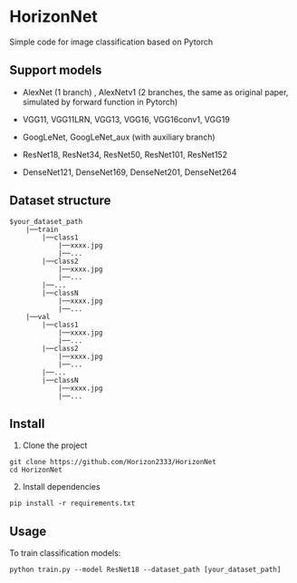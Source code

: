 # HorizonNet

Simple code for image classification based on Pytorch

##  Support models

- AlexNet (1 branch) , AlexNetv1 (2 branches, the same as original paper, simulated by forward function in Pytorch)

- VGG11, VGG11LRN, VGG13, VGG16, VGG16conv1, VGG19

- GoogLeNet, GoogLeNet_aux (with auxiliary branch)

- ResNet18, ResNet34, ResNet50, ResNet101, ResNet152

- DenseNet121, DenseNet169, DenseNet201, DenseNet264

## Dataset structure

```
$your_dataset_path
    |──train
        |──class1
            |──xxxx.jpg
            |──...
        |──class2
            |──xxxx.jpg
            |──...
        |──...
        |──classN
            |──xxxx.jpg
            |──...
    |──val
        |──class1
            |──xxxx.jpg
            |──...
        |──class2
            |──xxxx.jpg
            |──...
        |──...
        |──classN
            |──xxxx.jpg
            |──...
```

## Install

1. Clone the project
```shell
git clone https://github.com/Horizon2333/HorizonNet
cd HorizonNet
```
2. Install dependencies
```shell
pip install -r requirements.txt
```

## Usage

To train classification models:

```shell
python train.py --model ResNet18 --dataset_path [your_dataset_path]
```



